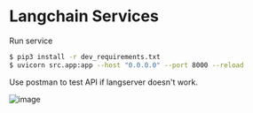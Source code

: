 # Langchain Services


Run service

```bash
$ pip3 install -r dev_requirements.txt
$ uvicorn src.app:app --host "0.0.0.0" --port 8000 --reload
```

Use postman to test API if langserver doesn't work. 



![image](https://github.com/user-attachments/assets/368b56d4-3540-44b6-ac7d-453f67c58ac4)
